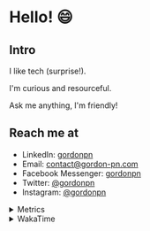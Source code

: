 # Hello! 😄

## Intro

I like tech (surprise!).

I'm curious and resourceful.

Ask me anything, I'm friendly!

## Reach me at

- LinkedIn: [gordonpn](https://www.linkedin.com/in/gordonpn/)
- Email: [contact@gordon-pn.com](mailto:contact@gordon-pn.com)
- Facebook Messenger: [gordonpn](https://www.messenger.com/t/Gordonpn)
- Twitter: [@gordonpn](https://twitter.com/Gordonpn)
- Instagram: [@gordonpn](https://www.instagram.com/gordonpn/)

<details>
  <summary>Metrics</summary>

  <img align="center" src="https://github.com/gordonpn/gordonpn/blob/master/github-metrics.svg" alt="GitHub Metrics">

</details>

<details>
  <summary>WakaTime</summary>

  <!--START_SECTION:waka-->
**I'm an Early 🐤** 

```text
🌞 Morning                2662 commits        ████░░░░░░░░░░░░░░░░░░░░░   17.93 % 
🌆 Daytime                5873 commits        ██████████░░░░░░░░░░░░░░░   39.55 % 
🌃 Evening                6123 commits        ██████████░░░░░░░░░░░░░░░   41.23 % 
🌙 Night                  192 commits         ░░░░░░░░░░░░░░░░░░░░░░░░░   01.29 % 
```
📅 **I'm Most Productive on Sunday** 

```text
Monday                   2171 commits        ████░░░░░░░░░░░░░░░░░░░░░   14.62 % 
Tuesday                  2143 commits        ████░░░░░░░░░░░░░░░░░░░░░   14.43 % 
Wednesday                2315 commits        ████░░░░░░░░░░░░░░░░░░░░░   15.59 % 
Thursday                 2248 commits        ████░░░░░░░░░░░░░░░░░░░░░   15.14 % 
Friday                   1419 commits        ██░░░░░░░░░░░░░░░░░░░░░░░   09.56 % 
Saturday                 1903 commits        ███░░░░░░░░░░░░░░░░░░░░░░   12.81 % 
Sunday                   2651 commits        ████░░░░░░░░░░░░░░░░░░░░░   17.85 % 
```


📊 **This Week I Spent My Time On** 

```text
💬 Programming Languages: 
Java                     15 hrs 14 mins      ███████████████░░░░░░░░░░   60.22 % 
ERB                      3 hrs               ███░░░░░░░░░░░░░░░░░░░░░░   11.89 % 
TypeScript               1 hr 51 mins        ██░░░░░░░░░░░░░░░░░░░░░░░   07.35 % 
XML                      1 hr 39 mins        ██░░░░░░░░░░░░░░░░░░░░░░░   06.57 % 
Ruby                     1 hr 20 mins        █░░░░░░░░░░░░░░░░░░░░░░░░   05.28 % 

🔥 Editors: 
IntelliJ                 24 hrs 55 mins      █████████████████████████   98.50 % 
VS Code                  22 mins             ░░░░░░░░░░░░░░░░░░░░░░░░░   01.50 % 
```


 Last Updated on 12/05/2023 10:23:00 UTC
<!--END_SECTION:waka-->
</details>
